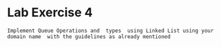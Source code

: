 # Lab Exercise 4
    Implement Queue Operations and  types  using Linked List using your domain name  with the guidelines as already mentioned